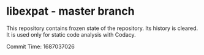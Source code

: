 # libexpat - master branch

This repository contains frozen state of the repository.
Its history is cleared. It is used only for static code
analysis with Codacy.

Commit Time: 1687037026